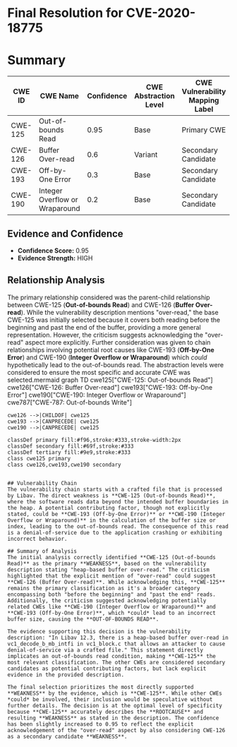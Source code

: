 # Final Resolution for CVE-2020-18775

# Summary
| CWE ID | CWE Name | Confidence | CWE Abstraction Level | CWE Vulnerability Mapping Label | CWE-Vulnerability Mapping Notes |
|---|---|---|---|---|---|
| CWE-125 | Out-of-bounds Read | 0.95 | Base | Primary CWE | Allowed |
| CWE-126 | Buffer Over-read | 0.6 | Variant | Secondary Candidate | Allowed |
| CWE-193 | Off-by-One Error | 0.3 | Base | Secondary Candidate | Allowed |
| CWE-190 | Integer Overflow or Wraparound | 0.2 | Base | Secondary Candidate | Allowed |
## Evidence and Confidence

*   **Confidence Score:** 0.95
*   **Evidence Strength:** HIGH

## Relationship Analysis
The primary relationship considered was the parent-child relationship between CWE-125 (**Out-of-bounds Read**) and CWE-126 (**Buffer Over-read**). While the vulnerability description mentions "over-read," the base CWE-125 was initially selected because it covers both reading before the beginning and past the end of the buffer, providing a more general representation. However, the criticism suggests acknowledging the "over-read" aspect more explicitly. Further consideration was given to chain relationships involving potential root causes like CWE-193 (**Off-by-One Error**) and CWE-190 (**Integer Overflow or Wraparound**) which *could* hypothetically lead to the out-of-bounds read. The abstraction levels were considered to ensure the most specific and accurate CWE was selected.mermaid
graph TD
    cwe125["CWE-125: Out-of-bounds Read"]
    cwe126["CWE-126: Buffer Over-read"]
    cwe193["CWE-193: Off-by-One Error"]
    cwe190["CWE-190: Integer Overflow or Wraparound"]
    cwe787["CWE-787: Out-of-bounds Write"]

    cwe126 -->|CHILDOF| cwe125
    cwe193 -->|CANPRECEDE| cwe125
    cwe190 -->|CANPRECEDE| cwe125

    classDef primary fill:#f96,stroke:#333,stroke-width:2px
    classDef secondary fill:#69f,stroke:#333
    classDef tertiary fill:#9e9,stroke:#333
    class cwe125 primary
    class cwe126,cwe193,cwe190 secondary
```

## Vulnerability Chain
The vulnerability chain starts with a crafted file that is processed by Libav. The direct weakness is **CWE-125 (Out-of-bounds Read)**, where the software reads data beyond the intended buffer boundaries in the heap. A potential contributing factor, though not explicitly stated, could be **CWE-193 (Off-by-One Error)** or **CWE-190 (Integer Overflow or Wraparound)** in the calculation of the buffer size or index, leading to the out-of-bounds read. The consequence of this read is a denial-of-service due to the application crashing or exhibiting incorrect behavior.

## Summary of Analysis
The initial analysis correctly identified **CWE-125 (Out-of-bounds Read)** as the primary **WEAKNESS**, based on the vulnerability description stating "heap-based buffer over-read." The criticism highlighted that the explicit mention of "over-read" could suggest **CWE-126 (Buffer Over-read)**. While acknowledging this, **CWE-125** remains the primary classification as it's a broader category encompassing both "before the beginning" and "past the end" reads. Additionally, the criticism suggested acknowledging potentially related CWEs like **CWE-190 (Integer Overflow or Wraparound)** and **CWE-193 (Off-by-One Error)**, which *could* lead to an incorrect buffer size, causing the **OUT-OF-BOUNDS READ**.

The evidence supporting this decision is the vulnerability description: "In Libav 12.3, there is a heap-based buffer over-read in vc1_decode_b_mb_intfi in vc1_block.c that allows an attacker to cause denial-of-service via a crafted file." This statement directly implicates an out-of-bounds read condition, making **CWE-125** the most relevant classification. The other CWEs are considered secondary candidates as potential contributing factors, but lack explicit evidence in the provided description.

The final selection prioritizes the most directly supported **WEAKNESS** by the evidence, which is **CWE-125**. While other CWEs *could* be involved, their inclusion would be speculative without further details. The decision is at the optimal level of specificity because **CWE-125** accurately describes the **ROOTCAUSE** and resulting **WEAKNESS** as stated in the description. The confidence has been slightly increased to 0.95 to reflect the explicit acknowledgement of the "over-read" aspect by also considering CWE-126 as a secondary candidate **WEAKNESS**.
```